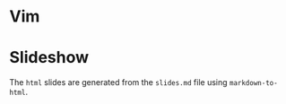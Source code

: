 # Vim

# Slideshow

The `html` slides are generated from the `slides.md` file using
`markdown-to-html`.
